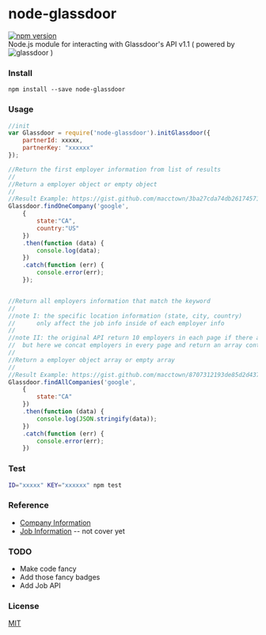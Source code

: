 # node-glassdoor
[![npm version](https://badge.fury.io/js/node-glassdoor.svg)](https://badge.fury.io/js/node-glassdoor)  
Node.js module for interacting with Glassdoor's API v1.1
 ( powered by ![glassdoor](https://www.glassdoor.com/static/img/api/glassdoor_logo_80.png) )


### Install
```
npm install --save node-glassdoor
```

### Usage
```javascript
//init
var Glassdoor = require('node-glassdoor').initGlassdoor({
    partnerId: xxxxx,
    partnerKey: "xxxxxx"
});

//Return the first employer information from list of results
//
//Return a employer object or empty object
//
//Result Example: https://gist.github.com/macctown/3ba27cda74db26174571fb092eeedc3e
Glassdoor.findOneCompany('google', 
	{
		state:"CA", 
		country:"US"
	})
    .then(function (data) {
        console.log(data);
    })
    .catch(function (err) {
        console.error(err);
    });


//Return all employers information that match the keyword
//
//note I: the specific location information (state, city, country) 
//		only affect the job info inside of each employer info
//
//note II: the original API return 10 employers in each page if there are more than 10
//	but here we concat employers in every page and return an array contains all of results
//
//Return a employer object array or empty array
//
//Result Example: https://gist.github.com/macctown/8707312193de85d2d4373945cfc345c8
Glassdoor.findAllCompanies('google', 
	{
		state:"CA"
	})
    .then(function (data) {
        console.log(JSON.stringify(data));
    })
    .catch(function (err) {
        console.error(err);
    }) 
```

### Test

```bash
ID="xxxxx" KEY="xxxxxx" npm test
```

### Reference
- [Company Information](https://www.glassdoor.com/developer/companiesApiActions.htm)
- [Job Information](https://www.glassdoor.com/developer/jobsApiActions.htm) -- not cover yet

### TODO
- Make code fancy
- Add those fancy badges
- Add Job API

### License
[MIT](http://spdx.org/licenses/MIT)
